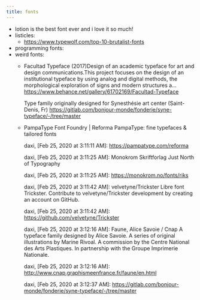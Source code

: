 ```yaml
---
title: fonts
---
```


- lotion is the best font ever and i love it so much!
- listicles:
	- https://www.typewolf.com/top-10-brutalist-fonts
- programming fonts:
- weird fonts:
	- Facultad Typeface (2017)Design of an academic typeface for art and design communications.This project focuses on the design of an institutional typeface by using analog and digital methods, the morphological exploration of signs and modern structures a…
	  https://www.behance.net/gallery/61702169/Facultad-Typeface
	  
	  Type family originally designed for Synesthésie art center (Saint-Denis, Fr)
	  https://gitlab.com/bonjour-monde/fonderie/syne-typeface/-/tree/master
	- PampaType Font Foundry | Reforma
	  PampaType: fine typefaces & tailored fonts
	  
	  daxi, [Feb 25, 2020 at 3:11:11 AM]:
	  https://pampatype.com/reforma
	  
	  daxi, [Feb 25, 2020 at 3:11:25 AM]:
	  Monokrom Skriftforlag
	  Just North of Typography
	  
	  daxi, [Feb 25, 2020 at 3:11:25 AM]:
	  https://monokrom.no/fonts/riks
	  
	  daxi, [Feb 25, 2020 at 3:11:42 AM]:
	  velvetyne/Trickster
	  Libre font Trickster. Contribute to velvetyne/Trickster development by creating an account on GitHub.
	  
	  daxi, [Feb 25, 2020 at 3:11:42 AM]:
	  https://github.com/velvetyne/Trickster
	  
	  daxi, [Feb 25, 2020 at 3:12:16 AM]:
	  Faune, Alice Savoie / Cnap
	  A typeface family designed by Alice Savoie. A series of original illustrations by Marine Rivoal. A commission by the Centre National des Arts Plastiques. In partnership with the Groupe Imprimerie Nationale.
	  
	  daxi, [Feb 25, 2020 at 3:12:16 AM]:
	  http://www.cnap.graphismeenfrance.fr/faune/en.html
	  
	  daxi, [Feb 25, 2020 at 3:12:37 AM]:
	  https://gitlab.com/bonjour-monde/fonderie/syne-typeface/-/tree/master